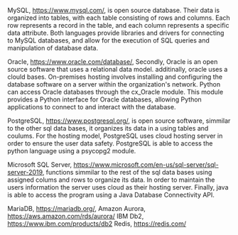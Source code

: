 MySQL, https://www.mysql.com/, is open source database. Their data is organized into tables, with each table consisting of rows and columns. Each row represents a record in the table, and each column represents a specific data attribute. Both languages provide libraries and drivers for connecting to MySQL databases, and allow for the execution of SQL queries and manipulation of database data.

Oracle, https://www.oracle.com/database/, Secondly, Oracle is an open source software that uses a relational data model. additinally, oracle uses a clould bases. On-premises hosting involves installing and configuring the database software on a server within the organization's network. Python can access Oracle databases through the cx_Oracle module. This module provides a Python interface for Oracle databases, allowing Python applications to connect to and interact with the database.

PostgreSQL, https://www.postgresql.org/, is open source software, simmilar to the other sql data bases, it organizes its data in a using tables and coulums. For the hosting model, PostgreSQL uses cloud hosting server in order to ensure the user data safety. PostgreSQL is able to access the python language using a psycopg2 module. 


Microsoft SQL Server, https://www.microsoft.com/en-us/sql-server/sql-server-2019, functions simmilar to the rest of the sql data bases using assigned colums and rows to organize its data. In order to maintain the users information the server uses cloud as their hosting server. Finally, java is able to access the program using a Java Database Connectivity API. 

MariaDB, https://mariadb.org/, 
Amazon Aurora, https://aws.amazon.com/rds/aurora/
IBM Db2, https://www.ibm.com/products/db2
Redis, https://redis.com/
